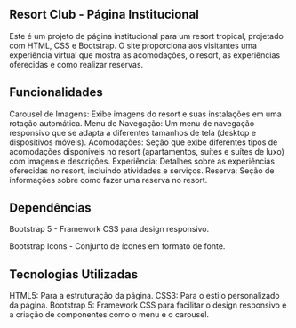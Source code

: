 ## Resort Club - Página Institucional
Este é um projeto de página institucional para um resort tropical, projetado com HTML, CSS e Bootstrap. O site proporciona aos visitantes uma experiência virtual que mostra as acomodações, o resort, as experiências oferecidas e como realizar reservas.

## Funcionalidades
Carousel de Imagens: Exibe imagens do resort e suas instalações em uma rotação automática.
Menu de Navegação: Um menu de navegação responsivo que se adapta a diferentes tamanhos de tela (desktop e dispositivos móveis).
Acomodações: Seção que exibe diferentes tipos de acomodações disponíveis no resort (apartamentos, suítes e suítes de luxo) com imagens e descrições.
Experiência: Detalhes sobre as experiências oferecidas no resort, incluindo atividades e serviços.
Reserva: Seção de informações sobre como fazer uma reserva no resort.

## Dependências
Bootstrap 5 - Framework CSS para design responsivo.

Bootstrap Icons - Conjunto de ícones em formato de fonte.

## Tecnologias Utilizadas
HTML5: Para a estruturação da página.
CSS3: Para o estilo personalizado da página.
Bootstrap 5: Framework CSS para facilitar o design responsivo e a criação de componentes como o menu e o carousel.
